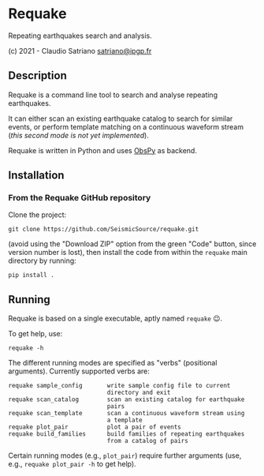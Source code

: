 # Requake

Repeating earthquakes search and analysis.

(c) 2021 - Claudio Satriano <satriano@ipgp.fr>

## Description

Requake is a command line tool to search and analyse repeating earthquakes.

It can either scan an existing earthquake catalog to search for similar events,
or perform template matching on a continuous waveform stream (*this second mode
is not yet implemented*).

Requake is written in Python and uses [ObsPy](https://obspy.org) as backend.

## Installation

### From the Requake GitHub repository

Clone the project:

    git clone https://github.com/SeismicSource/requake.git

(avoid using the "Download ZIP" option from the green "Code" button, since
version number is lost), then install the code from within the `requake` main
directory by running:

    pip install .
    
## Running

Requake is based on a single executable, aptly named `requake` 😉.

To get help, use:

    requake -h

The different running modes are specified as "verbs" (positional arguments).
Currently supported verbs are:

    requake sample_config       write sample config file to current
                                directory and exit
    requake scan_catalog        scan an existing catalog for earthquake
                                pairs
    requake scan_template       scan a continuous waveform stream using
                                a template
    requake plot_pair           plot a pair of events
    requake build_families      build families of repeating earthquakes
                                from a catalog of pairs
                        
Certain running modes (e.g., `plot_pair`) require further arguments (use, e.g.,
`requake plot_pair -h` to get help).